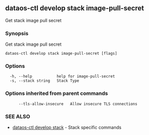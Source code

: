 ## dataos-ctl develop stack image-pull-secret

Get stack image pull secret

### Synopsis

Get stack image pull secret

```
dataos-ctl develop stack image-pull-secret [flags]
```

### Options

```
  -h, --help           help for image-pull-secret
  -s, --stack string   Stack Type
```

### Options inherited from parent commands

```
      --tls-allow-insecure   Allow insecure TLS connections
```

### SEE ALSO

* [dataos-ctl develop stack](dataos-ctl_develop_stack.md)	 - Stack specific commands

